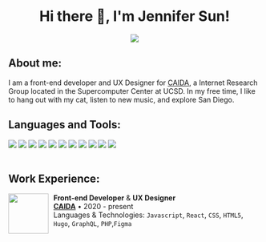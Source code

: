 <h1 align="center">Hi there 👋, I'm Jennifer Sun!</h1>
<div align="center">
<a href="https://www.linkedin.com/in/sunjennifer1/"><img align="center" src="https://img.shields.io/badge/-LinkedIn-black.svg?style=for-the-badge&logo=linkedin&colorB=0072b1"></a>
</div>

<h2 align="left">About me:</h2>
<p align="left">
  I am a front-end developer and UX Designer for <a href="https://www.caida.org/">CAIDA</a>, a Internet Research Group located in the Supercomputer Center at UCSD. In my free time, I like to hang out with my cat, listen to new music, and explore San Diego. 
</p>

<h2 align="left">Languages and Tools:</h3>
<div>
<img src="https://img.shields.io/badge/Python-3776AB?style=for-the-badge&logo=python&logoColor=white">
<img src="https://img.shields.io/badge/JavaScript-F7DF1E?style=for-the-badge&logo=javascript&logoColor=black">
<img src="https://img.shields.io/badge/Java-ED8B00?style=for-the-badge&logo=java&logoColor=white">
<img src="https://img.shields.io/badge/HTML5-E34F26?style=for-the-badge&logo=html5&logoColor=white">
<img src="https://img.shields.io/badge/CSS3-1572B6?style=for-the-badge&logo=css3&logoColor=white">
<img src="https://img.shields.io/badge/React-20232A?style=for-the-badge&logo=react&logoColor=61DAFB">
<img src="https://img.shields.io/badge/Sass-CC6699?style=for-the-badge&logo=sass&logoColor=white">
<img src="https://img.shields.io/badge/Bootstrap-563D7C?style=for-the-badge&logo=bootstrap&logoColor=white">
<img src="https://img.shields.io/badge/graphql-E10098?style=for-the-badge&logo=graphql&logoColor=white">
<img src="https://img.shields.io/badge/hugo-FF4088?style=for-the-badge&logo=hugo&logoColor=white">
<img src="https://img.shields.io/badge/php-777BB4?style=for-the-badge&logo=php&logoColor=white">
</div>

<br>

<h2 align="left">Work Experience:</h2>
<a href="https://www.caida.org/"><img style="margin-right:10px" align="left" src="https://www.caida.org/images/caida.png" width="80" height="80"></a>

**Front-end Developer** & **UX Designer** \
[**CAIDA**](https://www.caida.org/) • 2020 - present \
Languages & Technologies: `Javascript`, `React`, `CSS`, `HTML5`, `Hugo`, `GraphQL`, `PHP`,`Figma` 



